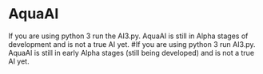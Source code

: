 # AquaAI
If you are using python 3 run the AI3.py.
 AquaAI is still in Alpha  stages of development and is not a true AI yet.
#If you are using python 3 run AI3.py.
AquaAI is still in early Alpha stages (still being developed) and is not a true AI yet.

